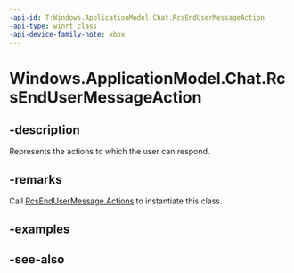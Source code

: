 ```yaml
---
-api-id: T:Windows.ApplicationModel.Chat.RcsEndUserMessageAction
-api-type: winrt class
-api-device-family-note: xbox
---
```


<!-- Class syntax.
public class RcsEndUserMessageAction : Windows.ApplicationModel.Chat.IRcsEndUserMessageAction
-->

# Windows.ApplicationModel.Chat.RcsEndUserMessageAction

## -description
Represents the actions to which the user can respond.

## -remarks
Call [RcsEndUserMessage.Actions](rcsendusermessage_actions.md) to instantiate this class.

## -examples

## -see-also
